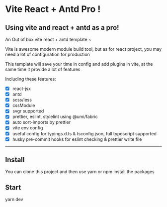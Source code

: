 # Vite React + Antd Pro !

## Using vite and react + antd as a pro!

An Out of box vite react + antd template ~

Vite is awesome modern module build tool, but as for react project, you may need a lot of configuration for production

This template will save your time in config and add plugins in vite, at the same time it provide a lot of features

Including these features:

- [x] react-jsx
- [x] antd
- [x] scss/less
- [x] cssModule
- [x] svgr supported
- [x] prettier, eslint, stylelint using @umi/fabric
- [x] auto sort-imports by prettier
- [x] vite env config
- [x] useful config for typings.d.ts & tsconfig.json, full typescript supported
- [x] husky pre-commit hooks for eslint checking & prettier write file

---

## Install
You can clone this project and then use yarn or npm install the packages

## Start

yarn dev

##